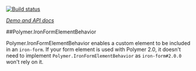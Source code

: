 
<!---

This README is automatically generated from the comments in these files:
iron-form-element-behavior.html

Edit those files, and our readme bot will duplicate them over here!
Edit this file, and the bot will squash your changes :)

The bot does some handling of markdown. Please file a bug if it does the wrong
thing! https://github.com/PolymerLabs/tedium/issues

-->

[![Build status](https://travis-ci.org/PolymerElements/iron-form-element-behavior.svg?branch=master)](https://travis-ci.org/PolymerElements/iron-form-element-behavior)

_[Demo and API docs](https://elements.polymer-project.org/elements/iron-form-element-behavior)_


##Polymer.IronFormElementBehavior

  Polymer.IronFormElementBehavior enables a custom element to be included
  in an `iron-form`.
  If your form element is used with Polymer 2.0, it doesn't need to implement
  `Polymer.IronFormElementBehavior` as `iron-form#2.0.0` won't rely on it.
